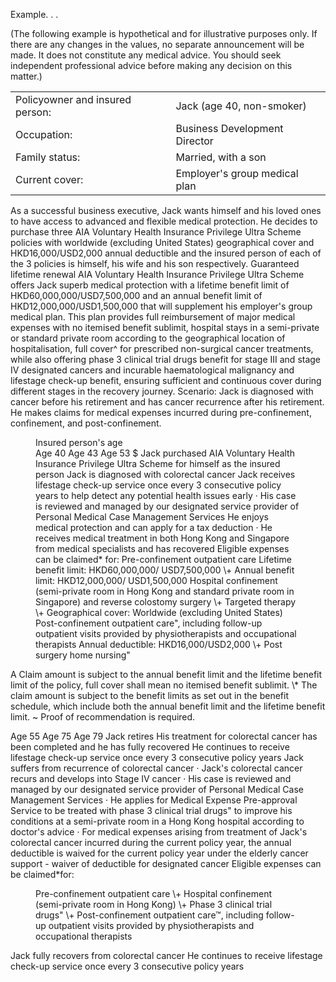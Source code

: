 Example. . . 

(The following example is hypothetical and for illustrative purposes only. If there are any changes in the
values, no separate announcement will be made. It does not constitute any medical advice. You should
seek independent professional advice before making any decision on this matter.)  
<table>
<tr>
<td>Policyowner and insured person:</td>
<td>Jack (age 40, non-smoker)</td>
</tr>
<tr>
<td>Occupation:</td>
<td>Business Development Director</td>
</tr>
<tr>
<td>Family status:</td>
<td>Married, with a son</td>
</tr>
<tr>
<td>Current cover:</td>
<td>Employer's group medical plan</td>
</tr>
</table>  
<figure>
</figure>  
As a successful business executive, Jack wants himself and his loved ones to have access to advanced and
flexible medical protection. He decides to purchase three AIA Voluntary Health Insurance Privilege Ultra
Scheme policies with worldwide (excluding United States) geographical cover and HKD16,000/USD2,000
annual deductible and the insured person of each of the 3 policies is himself, his wife and his son respectively.  
Guaranteed
lifetime renewal  
AIA Voluntary Health Insurance Privilege Ultra Scheme offers Jack superb medical protection with a lifetime benefit limit
of HKD60,000,000/USD7,500,000 and an annual benefit limit of HKD12,000,000/USD1,500,000 that will supplement his
employer's group medical plan. This plan provides full reimbursement of major medical expenses with no itemised benefit
sublimit, hospital stays in a semi-private or standard private room according to the geographical location of hospitalisation, full
cover^ for prescribed non-surgical cancer treatments, while also offering phase 3 clinical trial drugs benefit for stage III and
stage IV designated cancers and incurable haematological malignancy and lifestage check-up benefit, ensuring sufficient and
continuous cover during different stages in the recovery journey.  
Scenario: Jack is diagnosed with cancer before his retirement and has cancer recurrence after his retirement. He makes
claims for medical expenses incurred during pre-confinement, confinement, and post-confinement.  
<figure>
<figcaption>Insured person's age</figcaption>  
Age 40  
Age 43  
Age 53  
$  
Jack purchased
AIA Voluntary Health
Insurance Privilege
Ultra Scheme for himself as
the insured person  
Jack is diagnosed with colorectal cancer  
Jack receives lifestage
check-up service once
every 3 consecutive policy
years to help detect any
potential health issues
early  
· His case is reviewed and managed by our designated service
provider of Personal Medical Case Management Services  
He enjoys medical protection
and can apply for a tax
deduction  
· He receives medical treatment in both Hong Kong and
Singapore from medical specialists and has recovered
Eligible expenses can be claimed* for:  
Pre-confinement outpatient care  
Lifetime benefit limit:
HKD60,000,000/
USD7,500,000  
\+  
Annual benefit limit:
HKD12,000,000/
USD1,500,000  
Hospital confinement (semi-private room in Hong Kong
and standard private room in Singapore)
and reverse colostomy surgery  
\+  
Targeted therapy  
\+  
Geographical cover:
Worldwide (excluding United
States)  
Post-confinement outpatient care", including follow-up
outpatient visits provided by physiotherapists and
occupational therapists  
Annual deductible:
HKD16,000/USD2,000  
\+  
Post surgery home nursing"  
</figure>  
A Claim amount is subject to the annual benefit limit and the lifetime benefit limit of the policy, full cover shall mean no itemised benefit sublimit.  
\* The claim amount is subject to the benefit limits as set out in the benefit schedule, which include both the annual benefit limit and the lifetime benefit limit.  
~ Proof of recommendation is required.  
<!-- PageBreak -->  
<!-- PageNumber="10" -->
<!-- PageHeader="MEDICAL PROTECTION" -->
<!-- PageHeader="AIA VOLUNTARY HEALTH INSURANCE PRIVILEGE ULTRA SCHEME" -->  
<figure>
</figure>  
Age 55  
Age 75  
Age 79  
Jack retires  
His treatment for
colorectal cancer has
been completed and he
has fully recovered
He continues to receive
lifestage check-up service
once every 3 consecutive
policy years  
Jack suffers from recurrence of colorectal cancer  
· Jack's colorectal cancer recurs and develops into Stage IV cancer  
· His case is reviewed and managed by our designated service
provider of Personal Medical Case Management Services  
· He applies for Medical Expense Pre-approval Service to
be treated with phase 3 clinical trial drugs" to improve his
conditions at a semi-private room in a Hong Kong hospital
according to doctor's advice  
· For medical expenses arising from treatment of Jack's
colorectal cancer incurred during the current policy year,
the annual deductible is waived for the current policy year
under the elderly cancer support - waiver of deductible for
designated cancer  
Eligible expenses can be claimed*for:  
<figure>  
Pre-confinement outpatient care  
\+  
Hospital confinement (semi-private room in Hong Kong)  
\+  
Phase 3 clinical trial drugs"  
\+  
Post-confinement outpatient care™, including follow-up
outpatient visits provided by physiotherapists and
occupational therapists  
</figure>  
Jack fully recovers from
colorectal cancer  
He continues to receive
lifestage check-up service
once every 3 consecutive
policy years  
<!-- PageBreak -->  
<!-- PageNumber="11" -->
<!-- PageHeader="MEDICAL PROTECTION AIA VOLUNTARY HEALTH INSURANCE PRIVILEGE ULTRA SCHEME" -->